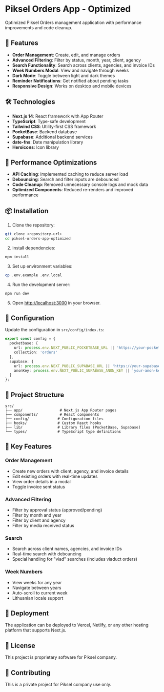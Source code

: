 # Piksel Orders App - Optimized

Optimized Piksel Orders management application with performance improvements and code cleanup.

## 🚀 Features

- **Order Management**: Create, edit, and manage orders
- **Advanced Filtering**: Filter by status, month, year, client, agency
- **Search Functionality**: Search across clients, agencies, and invoice IDs
- **Week Numbers Modal**: View and navigate through weeks
- **Dark Mode**: Toggle between light and dark themes
- **Reminder Notifications**: Get notified about pending tasks
- **Responsive Design**: Works on desktop and mobile devices

## 🛠️ Technologies

- **Next.js 14**: React framework with App Router
- **TypeScript**: Type-safe development
- **Tailwind CSS**: Utility-first CSS framework
- **PocketBase**: Backend database
- **Supabase**: Additional backend services
- **date-fns**: Date manipulation library
- **Heroicons**: Icon library

## 🚀 Performance Optimizations

- **API Caching**: Implemented caching to reduce server load
- **Debouncing**: Search and filter inputs are debounced
- **Code Cleanup**: Removed unnecessary console logs and mock data
- **Optimized Components**: Reduced re-renders and improved performance

## 📦 Installation

1. Clone the repository:
```bash
git clone <repository-url>
cd piksel-orders-app-optimized
```

2. Install dependencies:
```bash
npm install
```

3. Set up environment variables:
```bash
cp .env.example .env.local
```

4. Run the development server:
```bash
npm run dev
```

5. Open [http://localhost:3000](http://localhost:3000) in your browser.

## 🔧 Configuration

Update the configuration in `src/config/index.ts`:

```typescript
export const config = {
  pocketbase: {
    url: process.env.NEXT_PUBLIC_POCKETBASE_URL || 'https://your-pocketbase-url.com',
    collection: 'orders'
  },
  supabase: {
    url: process.env.NEXT_PUBLIC_SUPABASE_URL || 'https://your-supabase-url.com',
    anonKey: process.env.NEXT_PUBLIC_SUPABASE_ANON_KEY || 'your-anon-key'
  }
};
```

## 📁 Project Structure

```
src/
├── app/                 # Next.js App Router pages
├── components/          # React components
├── config/             # Configuration files
├── hooks/              # Custom React hooks
├── lib/                # Library files (PocketBase, Supabase)
└── types/              # TypeScript type definitions
```

## 🎯 Key Features

### Order Management
- Create new orders with client, agency, and invoice details
- Edit existing orders with real-time updates
- View order details in a modal
- Toggle invoice sent status

### Advanced Filtering
- Filter by approval status (approved/pending)
- Filter by month and year
- Filter by client and agency
- Filter by media received status

### Search
- Search across client names, agencies, and invoice IDs
- Real-time search with debouncing
- Special handling for "viad" searches (includes viaduct orders)

### Week Numbers
- View weeks for any year
- Navigate between years
- Auto-scroll to current week
- Lithuanian locale support

## 🚀 Deployment

The application can be deployed to Vercel, Netlify, or any other hosting platform that supports Next.js.

## 📝 License

This project is proprietary software for Piksel company.

## 🤝 Contributing

This is a private project for Piksel company use only.
